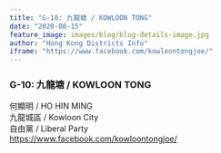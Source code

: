 ```yaml
---
title: "G-10: 九龍塘 / KOWLOON TONG"
date: "2020-08-15"
feature_image: images/blog/blog-details-image.jpg
author: "Hong Kong Districts Info"
iframe: "https://www.facebook.com/kowloontongjoe/"
---
```


### G-10: 九龍塘 / KOWLOON TONG  
何顯明 / HO HIN MING  
九龍城區 / Kowloon City  
自由黨 / Liberal Party  
https://www.facebook.com/kowloontongjoe/
